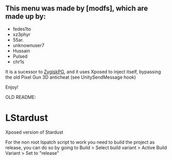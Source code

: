 ## This menu was made by [modfs], which are made up by:

- fedes1to
- xz3phyr
- 55ar.
- unknownuser7
- Hussain
- Pulsed
- chr1s


It is a sucessor to [ZygiskPG](https://github.com/fedes1to/ZygiskPG), and it uses Xposed to inject itself, bypassing the old Pixel Gun 3D anticheat (see UnitySendMessage hook)

Enjoy!

OLD README:

# LStardust
 Xposed version of Stardust

 For the non root lspatch script to work you need to build the project as release, you can do so by going to Build > Select build variant > Active Build Variant > Set to "release"

